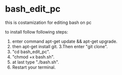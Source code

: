 # bash_edit_pc
this is costamization for editing bash on pc

to install follow following steps:

1. enter command apt-get update && apt-get upgrade.
2. then apt-get install git.
3.Then enter "git clone".
4. "cd bash_edit_pc".
5. "chmod +x bash.sh".
7. at last type "./bash.sh".
8. Restart your terminal.

